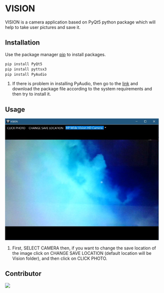 # VISION

VISION is a camera application based on PyQt5 python package which will help to take user pictures and save it. 

## Installation

Use the package manager [pip](https://pip.pypa.io/en/stable/) to install packages.

```bash
pip install PyQt5
pip install pyttsx3
pip install PyAudio
``` 
1. If there is problem in installing PyAudio, then go to the [link](https://www.lfd.uci.edu/~gohlke/pythonlibs/) and download the package file according to the system requirements and then try to install it.

## Usage

![](/VISION.JPG)

1. First, SELECT CAMERA then, if you want to change the save location of the image click on CHANGE SAVE LOCATION (default location will be Vision folder), and then click on CLICK PHOTO.

## Contributor

<a href="https://github.com/alankarartist/VISION/graphs/contributors">
    <img src="https://contrib.rocks/image?repo=alankarartist/VISION" />
</a>